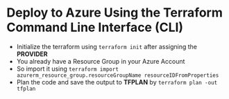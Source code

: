 # Deploy to Azure Using the Terraform Command Line Interface (CLI)

* Initialize the terraform using ```terraform init``` after assigning the **PROVIDER**
* You already have a Resource Group in your Azure Account
* So import it using ```terraform import azurerm_resource_group.resourceGroupName resourceIDFromProperties```
* Plan the code and save the output to **TFPLAN** by ```terraform plan -out tfplan```